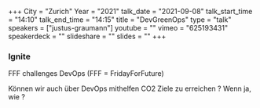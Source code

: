 +++
City = "Zurich"
Year = "2021"
talk_date = "2021-09-08"
talk_start_time = "14:10"
talk_end_time = "14:15"
title = "DevGreenOps"
type = "talk"
speakers = ["justus-graumann"]
youtube = ""
vimeo = "625193431"
speakerdeck = ""
slideshare = ""
slides = ""
+++

### Ignite

FFF challenges DevOps
(FFF = FridayForFuture)

Können wir auch über DevOps mithelfen CO2 Ziele zu erreichen ? Wenn ja, wie ?